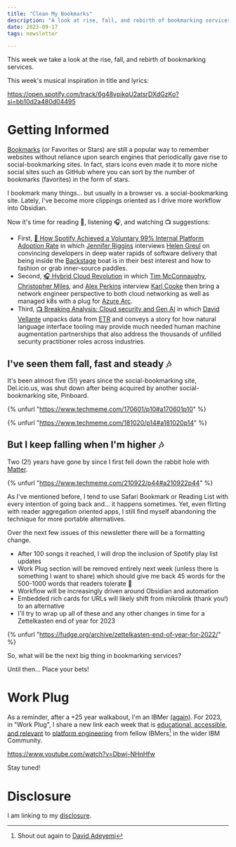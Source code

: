 ```yaml
---
title: "Clean My Bookmarks"
description: "A look at rise, fall, and rebirth of bookmarking services"
date: 2023-09-17
tags: newsletter

---
```


This week we take a look at the rise, fall, and rebirth of bookmarking services.

This week's musical inspiration in title and lyrics:

https://open.spotify.com/track/6g48vpikqU2atsrDXdGzKo?si=bb10d2a480d04495

# Getting Informed

[Bookmarks](https://en.wikipedia.org/wiki/Bookmark_(digital)) (or Favorites or Stars) are still a popular way to remember websites without reliance upon search engines that periodically gave rise to social-bookmarking sites. In fact, stars icons even made it to more niche social sites such as GitHub where you can sort by the number of bookmarks (favorites) in the form of stars.

I bookmark many things... but usually in a browser vs. a social-bookmarking site. Lately, I've become more clippings oriented as I drive more workflow into Obsidian.

Now it's time for reading 📖, listening 🎧, and watching 📺 suggestions:

- First, [📖 How Spotify Achieved a Voluntary 99% Internal Platform Adoption Rate](https://thenewstack.io/how-spotify-achieved-a-voluntary-99-internal-platform-adoption-rate/) in which [Jennifer Riggins](https://www.linkedin.com/in/jkriggins/) interviews [Helen Greul](https://www.linkedin.com/in/elenagreul/) on convincing developers in deep water rapids of software delivery that being inside the [Backstage](https://backstage.spotify.com/) boat is in their best interest and how to fashion or grab inner-source paddles.
- Second, [🎧 Hybrid Cloud Revolution](https://www.cables2clouds.com/2129055/13452838-ep-15-hybrid-cloud-revolution-with-azure-mvp-karl-cooke?t=0) in which [Tim McConnaughy](https://www.linkedin.com/in/tmcconnaughy), [Christopher Miles](https://www.linkedin.com/in/christopherleemiles), and [Alex Perkins](https://www.linkedin.com/in/alex-perkins) interview [Karl Cooke](https://www.linkedin.com/in/karlcooke) then bring a network engineer perspective to both cloud networking as well as managed k8s with a plug for [Azure Arc](https://azure.microsoft.com/en-us/products/azure-arc).
- Third, [📺 Breaking Analysis: Cloud security and Gen AI](https://www.youtube.com/watch?v=ZHK2Cz2xZ40) in which [David Vellante](https://www.linkedin.com/in/dvellante/) unpacks data from [ETR](https://etr.ai) and conveys a story for how natural language interface tooling may provide much needed human machine augmentation partnerships that also address the thousands of unfilled security practitioner roles across industries.

## I've seen them fall, fast and steady 🎶

It's been almost five (5!) years since the social-bookmarking site, Del.icio.us, was shut down after being acquired by another social-bookmarking site, Pinboard.

{% unfurl "https://www.techmeme.com/170601/p10#a170601p10" %}

{% unfurl "https://www.techmeme.com/181020/p14#a181020p14" %}

## But I keep falling when I'm higher 🎶

Two (2!) years have gone by since I first fell down the rabbit hole with [Matter](https://hq.getmatter.com).

{% unfurl "https://www.techmeme.com/210922/p44#a210922p44" %}

As I've mentioned before, I tend to use Safari Bookmark or Reading List with every intention of going back and... it happens sometimes. Yet, even flirting with reader aggregation oriented apps, I still find myself abandoning the technique for more portable alternatives.

Over the next few issues of this newsletter there will be a formatting change. 

- After 100 songs it reached, I will drop the inclusion of Spotify play list updates
- Work Plug section will be removed entirely next week (unless there is something I want to share) which should give me back 45 words for the 500-1000 words that readers tolerate 🤣
- Workflow will be increasingly driven around Obsidian and automation
- Embedded rich cards for URLs will likely shift from mikrolink (thank you!) to an alternative
- I'll try to wrap up all of these and any other changes in time for a Zettelkasten end of year for 2023

{% unfurl "https://fudge.org/archive/zettelkasten-end-of-year-for-2022/" %}

So, what will be the next big thing in bookmarking services?

Until then… Place your bets!

# Work Plug

As a reminder, after a +25 year walkabout, I'm an IBMer [(again)](https://jaycuthrell.com/about/). For 2023, in "Work Plug", I share a new link each week that is [educational, accessible, and relevant](https://www.youtube.com/watch?v=Dbwj-NHnHfw) to [platform engineering](https://www.ibm.com/consulting/platform-engineering-services) from fellow IBMers[^IBMer] in the wider IBM Community.

https://www.youtube.com/watch?v=Dbwj-NHnHfw

Stay tuned!

# Disclosure

I am linking to my [disclosure](https://jaycuthrell.com/disclosure/).

[^IBMer]: Shout out again to [David Adeyemi](https://www.linkedin.com/in/davidfadeyemi/)
